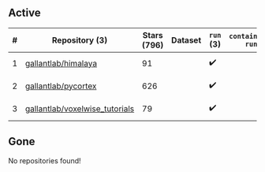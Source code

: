 ## Active
| # | Repository (3) | Stars (796) | Dataset | `run` (3) | `containers-run` | Last Modified |
| --- | --- | --- | --- | --- | --- | --- |
| 1 | [gallantlab/himalaya](https://github.com/gallantlab/himalaya) | 91 |  | :heavy_check_mark: |  | 2025-02-24 18:49:21+00:00 |
| 2 | [gallantlab/pycortex](https://github.com/gallantlab/pycortex) | 626 |  | :heavy_check_mark: |  | 2025-05-21 21:05:12+00:00 |
| 3 | [gallantlab/voxelwise_tutorials](https://github.com/gallantlab/voxelwise_tutorials) | 79 |  | :heavy_check_mark: |  | 2025-04-25 12:39:11+00:00 |

## Gone
No repositories found!
